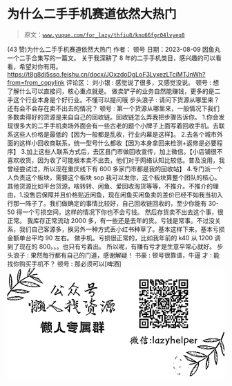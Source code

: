 # 为什么二手手机赛道依然大热门

> 原文：[`www.yuque.com/for_lazy/thfiu8/kno66fgr04lvyeq8`](https://www.yuque.com/for_lazy/thfiu8/kno66fgr04lvyeq8)

<ne-h2 id="61863c45" data-lake-id="61863c45"><ne-heading-ext><ne-heading-anchor></ne-heading-anchor><ne-heading-fold></ne-heading-fold></ne-heading-ext><ne-heading-content><ne-text id="u3c03a991">(43 赞)为什么二手手机赛道依然大热门</ne-text></ne-heading-content></ne-h2> <ne-p id="uda53e6cd" data-lake-id="uda53e6cd"><ne-text id="u416e9b8d">作者： 顿号</ne-text></ne-p> <ne-p id="u2db4e32d" data-lake-id="u2db4e32d"><ne-text id="u816ec394">日期：2023-08-09</ne-text></ne-p> <ne-p id="uc93c430b" data-lake-id="uc93c430b"><ne-text id="ue607ed7d">因鱼丸一个二手合集写的一篇文。</ne-text></ne-p> <ne-p id="u38cec212" data-lake-id="u38cec212"><ne-text id="u093a88b5">关于我深耕了 8 年的二手手机类目，感兴趣的可以看看，希望对你有用。</ne-text></ne-p> <ne-p id="ua5bd84bf" data-lake-id="ua5bd84bf">[<ne-text id="u8cd5935a">https://t8g8dj5sso.feishu.cn/docx/JOxzdoDgLoF3LyxezLTciMTJnWh?from=from_copylink</ne-text>](https://t8g8dj5sso.feishu.cn/docx/JOxzdoDgLoF3LyxezLTciMTJnWh?from=from_copylink)</ne-p> <ne-hole id="u04e02fbf" data-lake-id="u04e02fbf"><ne-card data-card-name="hr" data-card-type="block" id="TtnYs" data-event-boundary="card"><ne-p id="uaf0afddb" data-lake-id="uaf0afddb"><ne-text id="uc20686b2">评论区：</ne-text></ne-p> <ne-p id="uc84357c4" data-lake-id="uc84357c4"><ne-text id="u95f27857">刘小银 : 感觉说了很多，又感觉没说。</ne-text> <ne-text id="u52265e0f">顿号 : 想了解什么可以直接问，核心重点就是。</ne-text></ne-p> <ne-p id="u016a7506" data-lake-id="u016a7506"><ne-text id="u83027cad">做卖铲子的业务自然能赚钱，更多的是二手这个行业本身是个好行业。不懂可以提问哦</ne-text> <ne-text id="u1f918aee">步头浪子 : 请问下货源从哪里来？还有会不会存在卖不出去的情况？</ne-text> <ne-text id="u28cf47b7">顿号 : 第一个货源从哪里来，一般情况下我们多数卖得好的货源是来自自己的回收链。回收链怎么弄我把步骤告诉你。</ne-text> <ne-text id="u5cb34e32">1.你会发现很多大的二手手机卖场外面会有一些古老的题个小牌子上面写着回收手机。去联系这些人价格是最低的【因为一般都是乱收，行业内幕是这样】。</ne-text> <ne-text id="ue5ee6b2d">2.去各个城市外面的这样小回收商联系，统一型号什么都收【因为本身拿回来检测+返修是必要程序】</ne-text> <ne-text id="uf6dfb6b3">3.加上这些人联系方式后，去区县门市做回收宣传，加上微信。【小店铺很不喜欢收货，因为收了可能根本卖不出去，他们对于网络认知比较低。普及没用，我曾经尝试过，所以现在重庆线下有 600 多家门市都是我的回收站】</ne-text> <ne-text id="u337b8d8e">4.专门派一个人负责这个板块，需要这个板块 sop 我可以发你，这个板块算整个团队的核心。其他货源比如平台货源，啥转转、闲鱼、爱回收淘货等等，不推介。不推介的理由，1.没售后保障并且价格贴近闲鱼，现在闲鱼买闲鱼卖的差价已经不如我当初入行那一阵子了。我们做确定的事情比较好，自己回收链回收的，至少你能有 30-50 得一个亏损空间，这样的情况下你也不会亏钱。</ne-text></ne-p> <ne-p id="u4a2c5d11" data-lake-id="u4a2c5d11"><ne-text id="u8aa844fb">然后存货卖不出去这个事，很正常。</ne-text> <ne-text id="uf3533608">我库存正常流动 2000 多，有一些还是去年的货。亏钱是常事。不过没关系，我们自己客源多，换另外一种方式丢小红书种草了。基本这样下来，基本亏损金额单台平均 90 左右。</ne-text></ne-p> <ne-p id="u047104b9" data-lake-id="u047104b9"><ne-text id="u3df2ef3e">做手机。亏损很正常的，比如我年前的 k40 从 1200 调到了现在的 800。。。也只有亏着出。</ne-text></ne-p> <ne-p id="u592357bf" data-lake-id="u592357bf"><ne-text id="u31a9a222">所以呢，有赚有亏才是生意平常心就好。</ne-text> <ne-text id="ud2b1f456">步头浪子 : 果然每行都有自己的门道，感谢解疑！</ne-text> <ne-text id="ud8183fb4">书豪 : 顿号很靠谱，牛逼</ne-text> <ne-text id="ud0a07fc4">才 : 能找你购买手机不？</ne-text> <ne-text id="u1bdc564f">顿号 : 那必须可以[啤酒]</ne-text></ne-p> <ne-p id="u5cc5cbf1" data-lake-id="u5cc5cbf1"><ne-card data-card-name="image" data-card-type="inline" id="zDvxv" data-event-boundary="card">![](img/894d30a529e7c37bcd3392323c99941c.png)  <ne-hole id="uee7141e7" data-lake-id="uee7141e7"><ne-card data-card-name="hr" data-card-type="block" id="MdcSZ" data-event-boundary="card"></ne-card></ne-hole></ne-card></ne-p></ne-card></ne-hole>